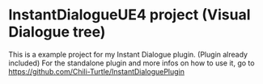 # InstantDialogueUE4 project (Visual Dialogue tree)

This is a example project for my Instant Dialogue plugin. (Plugin already included)
For the standalone plugin and more infos on how to use it, go to https://github.com/Chili-Turtle/InstantDialoguePlugin
